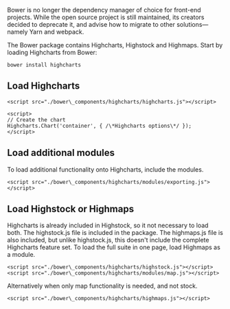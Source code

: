 Bower is no longer the dependency manager of choice for front-end projects. While the open source project is still maintained, its creators decided to deprecate it, and advise how to migrate to other solutions—namely Yarn and webpack.

The Bower package contains Highcharts, Highstock and Highmaps. Start by loading Highcharts from Bower:

`bower install highcharts`

Load Highcharts
---------------

    
    <script src="./bower\_components/highcharts/highcharts.js"></script>  
      
    <script>  
    // Create the chart
    Highcharts.Chart('container', { /\*Highcharts options\*/ });
    </script>

Load additional modules
-----------------------

To load additional functionality onto Highcharts, include the modules.

    
    <script src="./bower\_components/highcharts/modules/exporting.js"></script>

Load Highstock or Highmaps
--------------------------

Highcharts is already included in Highstock, so it not necessary to load both. The highstock.js file is included in the package. The highmaps.js file is also included, but unlike highstock.js, this doesn't include the complete Highcharts feature set. To load the full suite in one page, load Highmaps as a module.

    
    <script src="./bower\_components/highcharts/highstock.js"></script>
    <script src="./bower\_components/highcharts/modules/map.js"></script>
    

Alternatively when only map functionality is needed, and not stock.

    
    <script src="./bower\_components/highcharts/highmaps.js"></script>